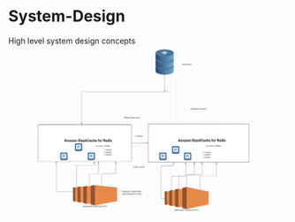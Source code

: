 # System-Design
High level system design concepts 
![alt text](https://github.com/suhas99/System-Design/blob/main/Caching/redis.png?raw=true)
